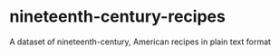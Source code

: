 # nineteenth-century-recipes
A dataset of nineteenth-century, American recipes in plain text format
